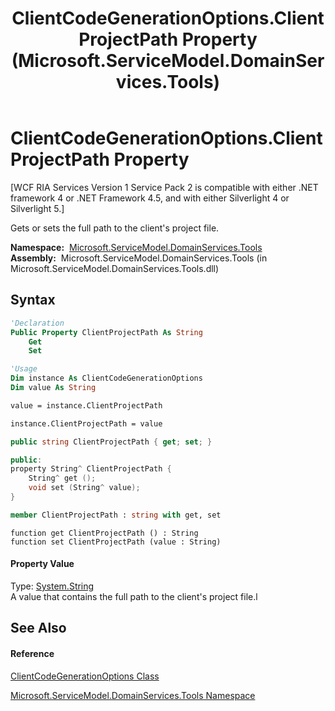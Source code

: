 ﻿---
title: ClientCodeGenerationOptions.ClientProjectPath Property  (Microsoft.ServiceModel.DomainServices.Tools)
TOCTitle: ClientProjectPath Property
ms:assetid: P:Microsoft.ServiceModel.DomainServices.Tools.ClientCodeGenerationOptions.ClientProjectPath
ms:mtpsurl: https://msdn.microsoft.com/en-us/library/microsoft.servicemodel.domainservices.tools.clientcodegenerationoptions.clientprojectpath(v=VS.91)
ms:contentKeyID: 32336335
ms.date: 01/27/2012
mtps_version: v=VS.91
f1_keywords:
- Microsoft.ServiceModel.DomainServices.Tools.ClientCodeGenerationOptions.ClientProjectPath
- Microsoft.ServiceModel.DomainServices.Tools.ClientCodeGenerationOptions.get_ClientProjectPath
- Microsoft.ServiceModel.DomainServices.Tools.ClientCodeGenerationOptions.set_ClientProjectPath
dev_langs:
- CSharp
- JScript
- VB
- FSharp
- c++
api_location:
- microsoft.servicemodel.domainservices.tools.dll
api_name:
- Microsoft.ServiceModel.DomainServices.Tools.ClientCodeGenerationOptions.ClientProjectPath
- Microsoft.ServiceModel.DomainServices.Tools.ClientCodeGenerationOptions.get_ClientProjectPath
- Microsoft.ServiceModel.DomainServices.Tools.ClientCodeGenerationOptions.set_ClientProjectPath
api_type:
- Managed
topic_type:
- apiref
- kbSyntax
product_family_name: VS
ROBOTS: INDEX,FOLLOW
---

# ClientCodeGenerationOptions.ClientProjectPath Property

\[WCF RIA Services Version 1 Service Pack 2 is compatible with either .NET framework 4 or .NET Framework 4.5, and with either Silverlight 4 or Silverlight 5.\]

Gets or sets the full path to the client's project file.

**Namespace:**  [Microsoft.ServiceModel.DomainServices.Tools](gg153739\(v=vs.91\).md)  
**Assembly:**  Microsoft.ServiceModel.DomainServices.Tools (in Microsoft.ServiceModel.DomainServices.Tools.dll)

## Syntax

``` vb
'Declaration
Public Property ClientProjectPath As String
    Get
    Set
```

``` vb
'Usage
Dim instance As ClientCodeGenerationOptions
Dim value As String

value = instance.ClientProjectPath

instance.ClientProjectPath = value
```

``` csharp
public string ClientProjectPath { get; set; }
```

``` c++
public:
property String^ ClientProjectPath {
    String^ get ();
    void set (String^ value);
}
```

``` fsharp
member ClientProjectPath : string with get, set
```

``` jscript
function get ClientProjectPath () : String
function set ClientProjectPath (value : String)
```

#### Property Value

Type: [System.String](https://msdn.microsoft.com/en-us/library/s1wwdcbf)  
A value that contains the full path to the client's project file.l  

## See Also

#### Reference

[ClientCodeGenerationOptions Class](gg153689\(v=vs.91\).md)

[Microsoft.ServiceModel.DomainServices.Tools Namespace](gg153739\(v=vs.91\).md)


